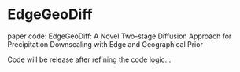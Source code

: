# EdgeGeoDiff
paper code: EdgeGeoDiff: A Novel Two-stage Diffusion Approach for Precipitation Downscaling with Edge and Geographical Prior

Code will be release after refining the code logic...
